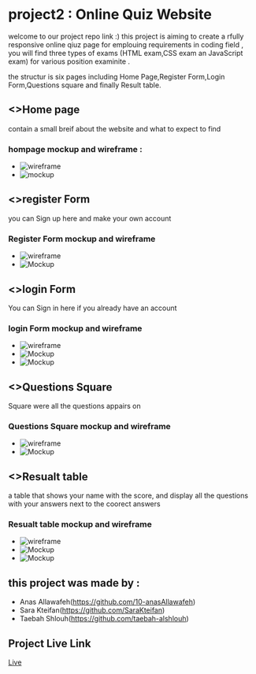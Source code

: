 # project2 : Online Quiz Website

welcome to our project repo link :) this project is aiming to create a rfully responsive online qiuz page for emplouing requirements in coding field , you will find three types of exams (HTML exam,CSS exam an JavaScript exam) for various position examinite .

the structur is six pages including Home Page,Register Form,Login Form,Questions square and finally Result table.


## <>Home page 

contain a small breif about the website and what to expect to find


### hompage mockup and wireframe :

* ![wireframe](./wire%20frame%20pics/2nd%20Project%20Wireframe%203.jpg)
* ![mockup](./mockup%20pics/2nd%20Project%20Mockup%201.jpg)


## <>register Form 
you can Sign up here and make your own account


### Register Form mockup and wireframe 

* ![wireframe](./wire%20frame%20pics/2nd%20Project%20Wireframe1.jpg)
* ![Mockup](./mockup%20pics/2nd%20Project%20Mockup%202.jpg)



## <>login Form 

You can Sign in here if you already have an account 

### login Form mockup and wireframe 

* ![wireframe](./wire%20frame%20pics/2nd%20Project%20Wireframe%202.jpg)
* ![Mockup](./mockup%20pics/2nd%20Project%20Mockup%203.jpg)
* ![Mockup](./mockup%20pics/2nd%20Project%20Mockup%204.jpg)

## <>Questions Square 

Square were all the questions appairs on

### Questions Square mockup and wireframe 

* ![wireframe](./wire%20frame%20pics/2nd%20Project%20Wireframe%204.jpg)
* ![Mockup](./mockup%20pics/2nd%20Project%20Mockup%205.jpg)

## <>Resualt table 

a table that shows your name with the score, and display all the questions with your answers next to the coorect answers

### Resualt table mockup and wireframe 

* ![wireframe](./wire%20frame%20pics/2nd%20Project%20Wireframe%205.jpg)
* ![Mockup](./mockup%20pics/2nd%20Project%20Mockup%206.jpg)
* ![Mockup](./mockup%20pics/2nd%20Project%20Mockup%20(5).jpg)


## this project was made by :

* Anas Allawafeh(https://github.com/10-anasAllawafeh)
* Sara Kteifan(https://github.com/SaraKteifan)
* Taebah Shlouh(https://github.com/taebah-alshlouh)



## Project Live Link 
[Live](https://10-anasallawafeh.github.io/project2/)
